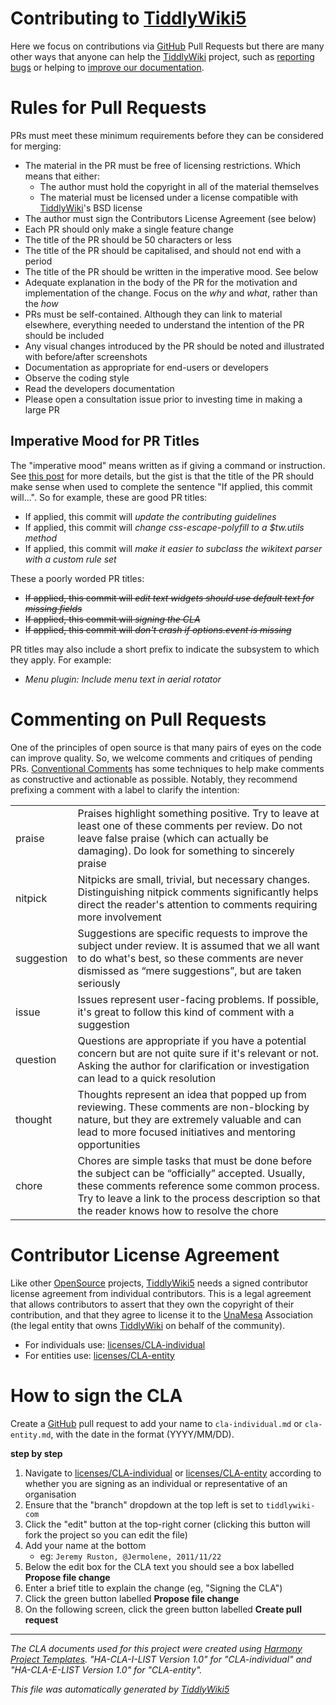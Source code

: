 <h1 class="">Contributing to <a class="tc-tiddlylink tc-tiddlylink-resolves"  test href="https://tiddlywiki.com/static/TiddlyWiki5.html">TiddlyWiki5</a></h1><p>Here we focus on contributions via <a class="tc-tiddlylink tc-tiddlylink-resolves" href="https://tiddlywiki.com/static/GitHub.html">GitHub</a> Pull Requests but there are many other ways that anyone can help the <a class="tc-tiddlylink tc-tiddlylink-resolves" href="https://tiddlywiki.com/static/TiddlyWiki.html">TiddlyWiki</a> project, such as <a class="tc-tiddlylink tc-tiddlylink-resolves" href="https://tiddlywiki.com/static/ReportingBugs.html">reporting bugs</a> or helping to <a class="tc-tiddlylink tc-tiddlylink-resolves" href="https://tiddlywiki.com/static/Improving%2520TiddlyWiki%2520Documentation.html">improve our documentation</a>.</p><h1 class="">Rules for Pull Requests</h1><p>PRs must meet these minimum requirements before they can be considered for merging:</p><ul><li>The material in the PR must be free of licensing restrictions. Which means that either:<ul><li>The author must hold the copyright in all of the material themselves</li><li>The material must be licensed under a license compatible with <a class="tc-tiddlylink tc-tiddlylink-resolves" href="https://tiddlywiki.com/static/TiddlyWiki.html">TiddlyWiki</a>'s BSD license</li></ul></li><li>The author must sign the Contributors License Agreement (see below)</li><li>Each PR should only make a single feature change</li><li>The title of the PR should be 50 characters or less</li><li>The title of the PR should be capitalised, and should not end with a period</li><li>The title of the PR should be written in the imperative mood. See below</li><li>Adequate explanation in the body of the PR for the motivation and implementation of the change. Focus on the <em>why</em> and <em>what</em>, rather than the <em>how</em></li><li>PRs must be self-contained. Although they can link to material elsewhere, everything needed to understand the intention of the PR should be included</li><li>Any visual changes introduced by the PR should be noted and illustrated with before/after screenshots</li><li>Documentation as appropriate for end-users or developers</li><li>Observe the coding style</li><li>Read the developers documentation</li><li>Please open a consultation issue prior to investing time in making a large PR</li></ul><h2 class="">Imperative Mood for PR Titles</h2><p>The "imperative mood" means written as if giving a command or instruction. See <a class="tc-tiddlylink-external" href="https://chris.beams.io/posts/git-commit/#imperative" rel="noopener noreferrer" target="_blank">this post</a> for more details, but the gist is that the title of the PR should make sense when used to complete the sentence "If applied, this commit will...". So for example, these are good PR titles:</p><ul><li>If applied, this commit will <em>update the contributing guidelines</em></li><li>If applied, this commit will <em>change css-escape-polyfill to a $tw.utils method</em></li><li>If applied, this commit will <em>make it easier to subclass the wikitext parser with a custom rule set</em></li></ul><p>These a poorly worded PR titles:</p><ul><li><strike>If applied, this commit will <em>edit text widgets should use default text for missing fields</em></strike></li><li><strike>If applied, this commit will <em>signing the CLA</em></strike></li><li><strike>If applied, this commit will <em>don't crash if options.event is missing</em></strike></li></ul><p>PR titles may also include a short prefix to indicate the subsystem to which they apply. For example:</p><ul><li><em>Menu plugin: Include menu text in aerial rotator</em></li></ul><h1 class="">Commenting on Pull Requests</h1><p>One of the principles of open source is that many pairs of eyes on the code can improve quality. So, we welcome comments and critiques of pending PRs. <a class="tc-tiddlylink-external" href="https://conventionalcomments.org" rel="noopener noreferrer" target="_blank">Conventional Comments</a> has some techniques to help make comments as constructive and actionable as possible. Notably, they recommend prefixing a comment with a label to clarify the intention:</p><table><tbody><tr class="evenRow"><td align="left">praise</td><td align="left">Praises highlight something positive. Try to leave at least one of these comments per review. Do not leave false praise (which can actually be damaging). Do look for something to sincerely praise</td></tr><tr class="oddRow"><td align="left">nitpick</td><td align="left">Nitpicks are small, trivial, but necessary changes. Distinguishing nitpick comments significantly helps direct the reader's attention to comments requiring more involvement</td></tr><tr class="evenRow"><td align="left">suggestion</td><td align="left">Suggestions are specific requests to improve the subject under review. It is assumed that we all want to do what's best, so these comments are never dismissed as “mere suggestions”, but are taken seriously</td></tr><tr class="oddRow"><td align="left">issue</td><td align="left">Issues represent user-facing problems. If possible, it's great to follow this kind of comment with a suggestion</td></tr><tr class="evenRow"><td align="left">question</td><td align="left">Questions are appropriate if you have a potential concern but are not quite sure if it's relevant or not. Asking the author for clarification or investigation can lead to a quick resolution</td></tr><tr class="oddRow"><td align="left">thought</td><td align="left">Thoughts represent an idea that popped up from reviewing. These comments are non-blocking by nature, but they are extremely valuable and can lead to more focused initiatives and mentoring opportunities</td></tr><tr class="evenRow"><td align="left">chore</td><td align="left">Chores are simple tasks that must be done before the subject can be “officially” accepted. Usually, these comments reference some common process. Try to leave a link to the process description so that the reader knows how to resolve the chore</td></tr></tbody></table><h1 class="">Contributor License Agreement</h1><p>Like other <a class="tc-tiddlylink tc-tiddlylink-resolves" href="https://tiddlywiki.com/static/OpenSource.html">OpenSource</a> projects, <a class="tc-tiddlylink tc-tiddlylink-resolves" href="https://tiddlywiki.com/static/TiddlyWiki5.html">TiddlyWiki5</a> needs a signed contributor license agreement from individual contributors. This is a legal agreement that allows contributors to assert that they own the copyright of their contribution, and that they agree to license it to the <a class="tc-tiddlylink tc-tiddlylink-resolves" href="https://tiddlywiki.com/static/UnaMesa.html">UnaMesa</a> Association (the legal entity that owns <a class="tc-tiddlylink tc-tiddlylink-resolves" href="https://tiddlywiki.com/static/TiddlyWiki.html">TiddlyWiki</a> on behalf of the community).</p><ul><li>For individuals use: <a class="tc-tiddlylink-external" href="https://github.com/TiddlyWiki/TiddlyWiki5/tree/tiddlywiki-com/licenses/cla-individual.md" rel="noopener noreferrer" target="_blank">licenses/CLA-individual</a></li><li>For entities use: <a class="tc-tiddlylink-external" href="https://github.com/TiddlyWiki/TiddlyWiki5/tree/tiddlywiki-com/licenses/cla-entity.md" rel="noopener noreferrer" target="_blank">licenses/CLA-entity</a></li></ul><h1 class="">How to sign the CLA</h1><p>Create a <a class="tc-tiddlylink tc-tiddlylink-resolves" href="https://tiddlywiki.com/static/GitHub.html">GitHub</a> pull request to add your name to <code>cla-individual.md</code> or <code>cla-entity.md</code>, with the date in the format (YYYY/MM/DD).</p><p><strong>step by step</strong></p><ol><li>Navigate to <a class="tc-tiddlylink-external" href="https://github.com/TiddlyWiki/TiddlyWiki5/tree/tiddlywiki-com/licenses/cla-individual.md" rel="noopener noreferrer" target="_blank">licenses/CLA-individual</a> or <a class="tc-tiddlylink-external" href="https://github.com/TiddlyWiki/TiddlyWiki5/tree/tiddlywiki-com/licenses/cla-entity.md" rel="noopener noreferrer" target="_blank">licenses/CLA-entity</a> according to whether you are signing as an individual or representative of an organisation</li><li>Ensure that the "branch" dropdown at the top left is set to <code>tiddlywiki-com</code></li><li>Click the "edit" button at the top-right corner (clicking this button will fork the project so you can edit the file)</li><li>Add your name at the bottom<ul><li>eg: <code>Jeremy Ruston, @Jermolene, 2011/11/22</code></li></ul></li><li>Below the edit box for the CLA text you should see a box labelled <strong>Propose file change</strong></li><li>Enter a brief title to explain the change (eg, "Signing the CLA")</li><li>Click the green button labelled <strong>Propose file change</strong></li><li>On the following screen, click the green button labelled <strong>Create pull request</strong></li></ol><hr><p><em>The CLA documents used for this project were created using <a class="tc-tiddlylink-external" href="http://www.harmonyagreements.org" rel="noopener noreferrer" target="_blank">Harmony Project Templates</a>. "HA-CLA-I-LIST Version 1.0" for "CLA-individual" and "HA-CLA-E-LIST Version 1.0" for "CLA-entity".</em>
</p><p><em>This file was automatically generated by <a class="tc-tiddlylink tc-tiddlylink-resolves" href="https://tiddlywiki.com/static/TiddlyWiki5.html">TiddlyWiki5</a></em>
</p>
